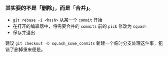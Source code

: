 ### 其实要的不是「删除」，而是「合并」。

- `git rebase -i <hash>` 从某一个 `commit` 开始
- 在打开的编辑器中，将需要合并的 `commits` 前的 `pick` 修改为 `squash`
- 保存并退出

建议 `git checkout -b squash_some_commits` 新建一个临时分支处理这件事，犯错了删掉重来便是。